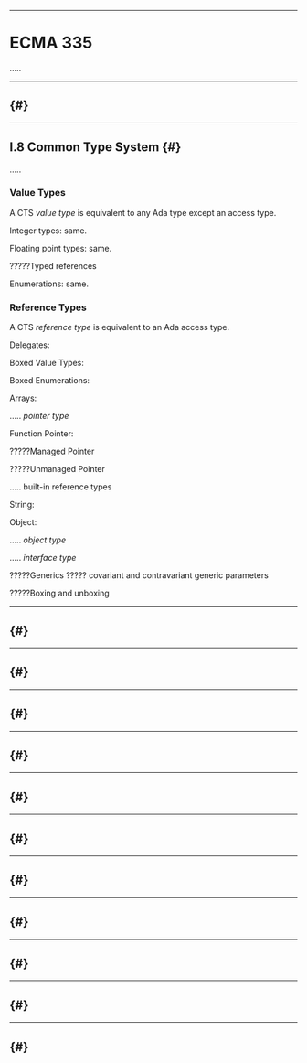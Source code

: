 -----------------------------------------------------------------------------------------------
# ECMA 335



.....



-----------------------------------------------------------------------------------------------
## {#}


-----------------------------------------------------------------------------------------------
## I.8 Common Type System {#}

.....


### Value Types

A CTS _value type_ is equivalent to any Ada type except an access type. 

Integer types: same.

Floating point types: same.

?????Typed references

Enumerations: same.












### Reference Types

A CTS _reference type_ is equivalent to an Ada access type.

Delegates:

Boxed Value Types: 

Boxed Enumerations: 

Arrays:

..... _pointer type_

Function Pointer:

?????Managed Pointer

?????Unmanaged Pointer

..... built-in reference types

String: 

Object: 

..... _object type_ 



..... _interface type_ 










?????Generics
????? covariant and contravariant generic parameters



?????Boxing and unboxing










-----------------------------------------------------------------------------------------------
## {#}




-----------------------------------------------------------------------------------------------
## {#}




-----------------------------------------------------------------------------------------------
## {#}




-----------------------------------------------------------------------------------------------
## {#}





-----------------------------------------------------------------------------------------------
## {#}




-----------------------------------------------------------------------------------------------
## {#}




-----------------------------------------------------------------------------------------------
## {#}




-----------------------------------------------------------------------------------------------
## {#}




-----------------------------------------------------------------------------------------------
## {#}




-----------------------------------------------------------------------------------------------
## {#}




-----------------------------------------------------------------------------------------------
## {#}




